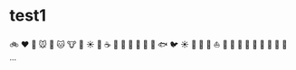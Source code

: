 # test1

:bike: :heart: :dog: :mouse: :rabbit: :cat: :cow: :pig: :sunny: :car:
:coffee: :bouquet: :baby: :shoe: :cookie: :whale: :whale2: :fish:  :bird: :sunny: :car: :train: 
:ship: :boat: :tada: :ghost: :shit: :horse: :monkey: 
:cake: :dancer: :dancers: :dancer: 
...
